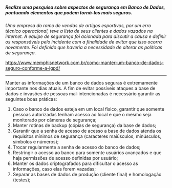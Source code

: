 ##### Realize uma pesquisa sobre aspectos de segurança em Banco de Dados, pontuando elementos que podem torná-los mais seguros. 

_Uma empresa do ramo de vendas de artigos esportivos, por um erro técnico operacional, teve a lista de seus clientes e dados vazados na internet. A equipe de segurança foi acionada para discutir a causa e definir os responsáveis pelo incidente com a finalidade de evitar que isso ocorra novamente. Foi definido que haveria a necessidade de alterar as políticas de segurança._

https://www.memphisnetwork.com.br/como-manter-um-banco-de-dados-seguro-conforme-a-lgpd/

---

Manter as informações de um banco de dados seguras é extremamente importante nos dias atuais. 
A fim de evitar possíveis ataques a base de dados e invasões de pessoas mal-intencionadas é necessário garantir as seguintes boas práticas:

1. Caso o banco de dados esteja em um local físico, garantir que somente pessoas autorizadas tenham acesso ao local e que o mesmo seja monitorado por câmeras de segurança;
2. Manter rotinas de backup (cópias de segurança) da base de dados;
3. Garantir que a senha de acesso de acesso a base de dados atenda os requisitos mínimos de segurança (caracteres maiúsculos, minúsculos, símbolos e números);
4. Trocar regularmente a senha de acesso do banco de dados;
5. Restringir o acesso ao banco para somente usuários avançados e que haja permissões de acesso definidas por usuário;
6. Manter os dados criptografados para dificultar o acesso as informações, caso elas forem vazadas;
7. Separar as bases de dados de produção (cliente final) e homologação (testes);